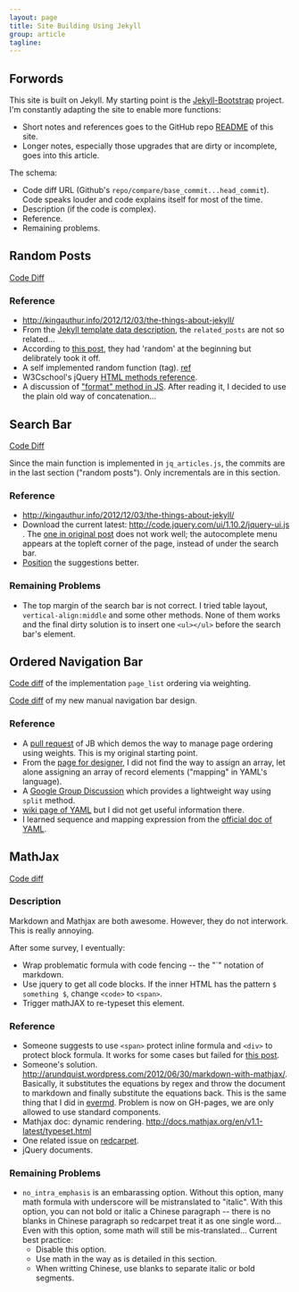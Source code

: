 ```yaml
---
layout: page
title: Site Building Using Jekyll
group: article
tagline: 
---
```


## Forwords

This site is built on Jekyll. 
My starting point is the 
[Jekyll-Bootstrap](http://jekyllbootstrap.com)
project. 
I'm constantly adapting the site to enable more functions:

   * Short notes and references goes to the GitHub repo 
   [README]({{site.base_links.this_repo}}/blob/master/README.md)
   of this site. 
   * Longer notes, especially those upgrades that are dirty or incomplete, 
   goes into this article. 

The schema:

   * Code diff URL (Github's `repo/compare/base_commit...head_commit`).
   Code speaks louder and code explains itself for most of the time. 
   * Description (if the code is complex).
   * Reference.
   * Remaining problems. 

## Random Posts

[Code Diff]({{site.base_links.this_repo}}/compare/b02d1ff43aa1c14401d5502c3d9cebcf39626e2a...f33755bca5dc7132f811d451da660b05e99a58c6)

### Reference 

   * <http://kingauthur.info/2012/12/03/the-things-about-jekyll/>
   * From the 
   [Jekyll template data description](https://github.com/mojombo/jekyll/wiki/Template-Data), 
   the `related_posts` are not so related... 
   * According to 
   [this post](http://ecommerce.shopify.com/c/shopify-discussion/t/can-i-use-random-numbers-in-liquid-1250), 
   they had 'random' at the beginning but delibrately took it off. 
   * A self implemented random function (tag). 
   [ref](http://stackoverflow.com/questions/11397245/jekyll-randomly-sort-collection)
   * W3Cschool's jQuery 
   [HTML methods reference](http://www.w3schools.com/jquery/jquery_ref_html.asp).
   * A discussion of 
   ["format" method in JS](http://stackoverflow.com/questions/1038746/equivalent-of-string-format-in-jquery). 
   After reading it, I decided to use the plain old way of concatenation... 

## Search Bar

[Code Diff]({{site.base_links.this_repo}}/compare/f33755bca5dc7132f811d451da660b05e99a58c6...84cc7ed67ea200e9c4f1b6c7e86ce654596ec945)

Since the main function is implemented in `jq_articles.js`, 
the commits are in the last section ("random posts"). 
Only incrementals are in this section. 

### Reference 

   * <http://kingauthur.info/2012/12/03/the-things-about-jekyll/>
   * Download the current latest:
   <http://code.jquery.com/ui/1.10.2/jquery-ui.js> .
   The [one in original post](http://code.jquery.com/ui/1.8.18/jquery-ui.js) does not work well;
   the autocomplete menu appears at the topleft corner of the page, instead of under the search bar.
   * [Position](http://api.jqueryui.com/autocomplete/#option-position)
   the suggestions better. 

### Remaining Problems

   * The top margin of the search bar is not correct. 
   I tried table layout, `vertical-align:middle` and some other methods. 
   None of them works and the final dirty solution is to insert one 
   `<ul></ul>` before the search bar's element. 

## Ordered Navigation Bar

[Code diff]({{site.base_links.this_repo}}/compare/77fc4c0d57f6a08863f2b808a736fb45b307d98a...dae3431360fd05972104003311e966810e821220) of the implementation `page_list` ordering via weighting. 

[Code diff]({{site.base_links.this_repo}}/compare/b6409e6cc555f93db2ffbbb31383b8a810bd5ac1...0d9085e333212c1c099e2f3611023da5144f8a75) of my new manual navigation bar design. 

### Reference

   * A [pull request](https://github.com/plusjade/jekyll-bootstrap/pull/134) of JB
   which demos the way to manage page ordering using weights. 
   This is my original starting point. 
   * From the [page for designer](https://github.com/Shopify/liquid/wiki/Liquid-for-Designers), 
   I did not find the way to assign an array, 
   let alone assigning an array of record elements ("mapping" in YAML's language). 
   * A [Google Group Discussion](https://groups.google.com/forum/?fromgroups=#!topic/liquid-templates/qwE5hWk-Kik)
   which provides a lightweight way using `split` method.
   * [wiki page of YAML](http://en.wikipedia.org/wiki/YAML) but I did not get useful information there.
   * I learned sequence and mapping expression from the [official doc of YAML](http://yaml.org/spec/1.0/).

## MathJax

[Code diff]({{site.base_links.this_repo}}/compare/b4822b8089b187fafb794db0997260a37808599d...6e6dd353d8311b1bcdf22dba554ae6f179ae739e)

### Description

Markdown and Mathjax are both awesome. 
However, they do not interwork. 
This is really annoying. 

After some survey, I eventually:

   * Wrap problematic formula with code fencing -- the "\`" notation of markdown. 
   * Use jquery to get all code blocks. 
   If the inner HTML has the pattern `$ something $`, 
   change `<code>` to `<span>`. 
   * Trigger mathJAX to re-typeset this element. 

### Reference

   * Someone suggests to use `<span>` protect inline formula and 
   `<div>` to protect block formula. 
   It works for some cases but failed for 
   [this post]({{site.base_links.blog}}/p-note-20130510-stable-marriage-problem-complexity/).
   * Someone's solution. <http://arundquist.wordpress.com/2012/06/30/markdown-with-mathjax/>.
   Basically, it substitutes the equations by regex and throw the document to markdown
   and finally substitute the equations back. 
   This is the same thing that I did in [evermd](https://github.com/hupili/evermd).
   Problem is now on GH-pages, we are only allowed to use standard components. 
   * Mathjax doc: dynamic rendering. <http://docs.mathjax.org/en/v1.1-latest/typeset.html>
   * One related issue on [redcarpet](https://github.com/vmg/redcarpet/issues/130). 
   * jQuery documents. 

### Remaining Problems

   * `no_intra_emphasis` is an embarassing option.
   Without this option, many math formula with underscore will be mistranslated to "italic". 
   With this option, you can not bold or italic a Chinese paragraph
   -- there is no blanks in Chinese paragraph so redcarpet treat it as one single word...
   Even with this option, some math will still be mis-translated...
   Current best practice:
      * Disable this option. 
      * Use math in the way as is detailed in this section. 
      * When writting Chinese, use blanks to separate italic or bold segments. 
